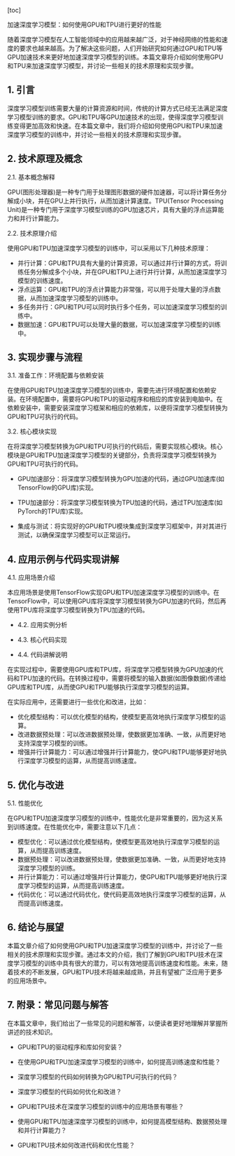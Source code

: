 
[toc]                    
                
                
加速深度学习模型：如何使用GPU和TPU进行更好的性能

随着深度学习模型在人工智能领域中的应用越来越广泛，对于神经网络的性能和速度的要求也越来越高。为了解决这些问题，人们开始研究如何通过GPU和TPU等GPU加速技术来更好地加速深度学习模型的训练。本篇文章将介绍如何使用GPU和TPU来加速深度学习模型，并讨论一些相关的技术原理和实现步骤。

## 1. 引言

深度学习模型训练需要大量的计算资源和时间，传统的计算方式已经无法满足深度学习模型训练的要求。GPU和TPU等GPU加速技术的出现，使得深度学习模型训练变得更加高效和快速。在本篇文章中，我们将介绍如何使用GPU和TPU来加速深度学习模型的训练中，并讨论一些相关的技术原理和实现步骤。

## 2. 技术原理及概念

2.1. 基本概念解释

GPU(图形处理器)是一种专门用于处理图形数据的硬件加速器，可以将计算任务分解成小块，并在GPU上并行执行，从而加速计算速度。TPU(Tensor Processing Unit)是一种专门用于深度学习模型训练的GPU加速芯片，具有大量的浮点运算能力和并行计算能力。

2.2. 技术原理介绍

使用GPU和TPU加速深度学习模型的训练中，可以采用以下几种技术原理：

- 并行计算：GPU和TPU具有大量的计算资源，可以通过并行计算的方式，将训练任务分解成多个小块，并在GPU和TPU上进行并行计算，从而加速深度学习模型的训练速度。
- 浮点运算：GPU和TPU的浮点计算能力非常强，可以用于处理大量的浮点数据，从而加速深度学习模型的训练中。
- 多任务并行：GPU和TPU可以同时执行多个任务，可以加速深度学习模型的训练中。
- 数据加速：GPU和TPU可以处理大量的数据，可以加速深度学习模型的训练中。

## 3. 实现步骤与流程

3.1. 准备工作：环境配置与依赖安装

在使用GPU和TPU加速深度学习模型的训练中，需要先进行环境配置和依赖安装。在环境配置中，需要将GPU和TPU的驱动程序和相应的库安装到电脑中。在依赖安装中，需要安装深度学习框架和相应的依赖库，以便将深度学习模型转换为GPU和TPU可执行的代码。

3.2. 核心模块实现

在将深度学习模型转换为GPU和TPU可执行的代码后，需要实现核心模块。核心模块是GPU和TPU加速深度学习模型的关键部分，负责将深度学习模型转换为GPU和TPU可执行的代码。

- GPU加速部分：将深度学习模型转换为GPU加速的代码，通过GPU加速库(如TensorFlow的GPU库)实现。
- TPU加速部分：将深度学习模型转换为TPU加速的代码，通过TPU加速库(如PyTorch的TPU库)实现。

- 集成与测试：将实现好的GPU和TPU模块集成到深度学习框架中，并对其进行测试，以确保深度学习模型可以正常运行。

## 4. 应用示例与代码实现讲解

4.1. 应用场景介绍

本应用场景是使用TensorFlow实现GPU和TPU加速深度学习模型的训练中。在TensorFlow中，可以使用GPU库将深度学习模型转换为GPU加速的代码，然后再使用TPU库将深度学习模型转换为TPU加速的代码。

- 4.2. 应用实例分析

- 4.3. 核心代码实现

- 4.4. 代码讲解说明

在实现过程中，需要使用GPU库和TPU库，将深度学习模型转换为GPU加速的代码和TPU加速的代码。在转换过程中，需要将模型的输入数据(如图像数据)传递给GPU库和TPU库，从而使GPU和TPU能够执行深度学习模型的运算。

在实际应用中，还需要进行一些优化和改进，比如：

- 优化模型结构：可以优化模型的结构，使模型更高效地执行深度学习模型的运算。
- 改进数据预处理：可以改进数据预处理，使数据更加准确、一致，从而更好地支持深度学习模型的训练。
- 增强并行计算能力：可以通过增强并行计算能力，使GPU和TPU能够更好地执行深度学习模型的运算，从而提高训练速度。

## 5. 优化与改进

5.1. 性能优化

在GPU和TPU加速深度学习模型的训练中，性能优化是非常重要的，因为这关系到训练速度。在性能优化中，需要注意以下几点：

- 模型优化：可以通过优化模型结构，使模型更高效地执行深度学习模型的运算，从而提高训练速度。
- 数据预处理：可以改进数据预处理，使数据更加准确、一致，从而更好地支持深度学习模型的训练。
- 并行计算能力：可以通过增强并行计算能力，使GPU和TPU能够更好地执行深度学习模型的运算，从而提高训练速度。
- 代码优化：可以通过代码优化，使代码更高效地执行深度学习模型的运算，从而提高训练速度。

## 6. 结论与展望

本篇文章介绍了如何使用GPU和TPU加速深度学习模型的训练中，并讨论了一些相关的技术原理和实现步骤。通过本文的介绍，我们了解到GPU和TPU技术在深度学习模型的训练中具有很大的潜力，可以有效地提高训练速度和性能。未来，随着技术的不断发展，GPU和TPU技术将越来越成熟，并且有望被广泛应用于更多的应用场景中。

## 7. 附录：常见问题与解答

在本篇文章中，我们给出了一些常见的问题和解答，以便读者更好地理解并掌握所讲述的技术知识。

- GPU和TPU的驱动程序和库如何安装？

- 在使用GPU和TPU加速深度学习模型的训练中，如何提高训练速度和性能？

- 深度学习模型的代码如何转换为GPU和TPU可执行的代码？

- 深度学习模型的代码如何优化和改进？

- GPU和TPU技术在深度学习模型的训练中的应用场景有哪些？

- 使用GPU和TPU加速深度学习模型的训练中，如何提高模型结构、数据预处理和并行计算能力？

- GPU和TPU技术如何改进代码和优化性能？

